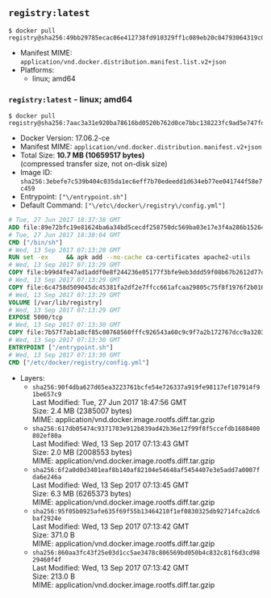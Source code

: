 ## `registry:latest`

```console
$ docker pull registry@sha256:49bb29785ecac06e412738fd910329ff1c089eb20c04793064319c02ffa87c4d
```

-	Manifest MIME: `application/vnd.docker.distribution.manifest.list.v2+json`
-	Platforms:
	-	linux; amd64

### `registry:latest` - linux; amd64

```console
$ docker pull registry@sha256:7aac3a31e920ba78616bd0520b762d0ce7bbc138223fc9ad5e747fdac2e69b6a
```

-	Docker Version: 17.06.2-ce
-	Manifest MIME: `application/vnd.docker.distribution.manifest.v2+json`
-	Total Size: **10.7 MB (10659517 bytes)**  
	(compressed transfer size, not on-disk size)
-	Image ID: `sha256:3ebefe7c539b404c035da1ec6eff7b70edeedd1d634eb77ee041744f58e7c459`
-	Entrypoint: `["\/entrypoint.sh"]`
-	Default Command: `["\/etc\/docker\/registry\/config.yml"]`

```dockerfile
# Tue, 27 Jun 2017 18:37:38 GMT
ADD file:89e72bfc19e81624ba6a34bd5cecdf258750dc569ba03e17e3f4a286b1526461 in / 
# Tue, 27 Jun 2017 18:38:04 GMT
CMD ["/bin/sh"]
# Wed, 13 Sep 2017 07:13:28 GMT
RUN set -ex     && apk add --no-cache ca-certificates apache2-utils
# Wed, 13 Sep 2017 07:13:29 GMT
COPY file:b99d4fe47ad1addf0e8f244236e05177f3bfe9eb3ddd59f08b67b2612d77c621 in /bin/registry 
# Wed, 13 Sep 2017 07:13:29 GMT
COPY file:6c4758d509045dc45381fa2df2e7ffcc661afcaa29805c75f8f1976f2b016db8 in /etc/docker/registry/config.yml 
# Wed, 13 Sep 2017 07:13:29 GMT
VOLUME [/var/lib/registry]
# Wed, 13 Sep 2017 07:13:29 GMT
EXPOSE 5000/tcp
# Wed, 13 Sep 2017 07:13:30 GMT
COPY file:7b57f7ab1a8cf85c00768560fffc926543a60c9c9f7a2b172767dcc9a3203394 in /entrypoint.sh 
# Wed, 13 Sep 2017 07:13:30 GMT
ENTRYPOINT ["/entrypoint.sh"]
# Wed, 13 Sep 2017 07:13:30 GMT
CMD ["/etc/docker/registry/config.yml"]
```

-	Layers:
	-	`sha256:90f4dba627d65ea3223761bcfe54e726337a919fe98117ef107914f91be657c9`  
		Last Modified: Tue, 27 Jun 2017 18:47:56 GMT  
		Size: 2.4 MB (2385007 bytes)  
		MIME: application/vnd.docker.image.rootfs.diff.tar.gzip
	-	`sha256:617db05474c9371703e912b839ad42b36e12f99f8f5ccefdb1688400802ef80a`  
		Last Modified: Wed, 13 Sep 2017 07:13:43 GMT  
		Size: 2.0 MB (2008553 bytes)  
		MIME: application/vnd.docker.image.rootfs.diff.tar.gzip
	-	`sha256:6f2a0d0d3401eaf8b140af82104e54648af5454407e3e5add7a0007fda6e246a`  
		Last Modified: Wed, 13 Sep 2017 07:13:45 GMT  
		Size: 6.3 MB (6265373 bytes)  
		MIME: application/vnd.docker.image.rootfs.diff.tar.gzip
	-	`sha256:95f05b0925afe635f69f55b13464210f1ef0830325db92714fca2dc6baf2924e`  
		Last Modified: Wed, 13 Sep 2017 07:13:42 GMT  
		Size: 371.0 B  
		MIME: application/vnd.docker.image.rootfs.diff.tar.gzip
	-	`sha256:860aa3fc43f25e03d1cc5ae3478c806569bd050b4c832c81f6d3cd9829460f4f`  
		Last Modified: Wed, 13 Sep 2017 07:13:42 GMT  
		Size: 213.0 B  
		MIME: application/vnd.docker.image.rootfs.diff.tar.gzip

